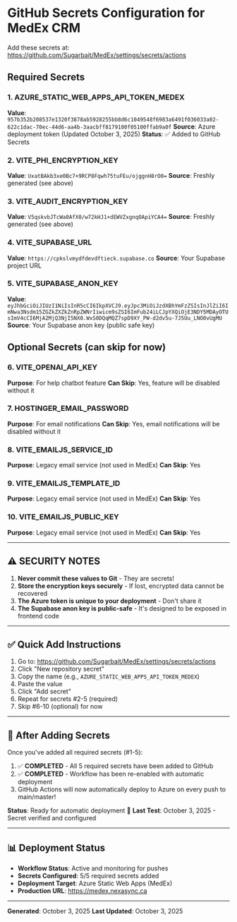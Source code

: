 # GitHub Secrets Configuration for MedEx CRM

Add these secrets at: https://github.com/Sugarbait/MedEx/settings/secrets/actions

## Required Secrets

### 1. AZURE_STATIC_WEB_APPS_API_TOKEN_MEDEX
**Value**: `957b352b208537e1320f3878ab5928255bb8d6c1049548f6983a6491f036033a02-622c1dac-70ec-44d6-aa4b-3aacbff8179100f05100ffab9a0f`
**Source**: Azure deployment token (Updated October 3, 2025)
**Status**: ✅ Added to GitHub Secrets

### 2. VITE_PHI_ENCRYPTION_KEY
**Value**: `UxatBAkb3xe0Bc7+9RCP8Fqwh75tuFEu/ojggnH8rO0=`
**Source**: Freshly generated (see above)

### 3. VITE_AUDIT_ENCRYPTION_KEY
**Value**: `V5qskvbJTcWa0AfX0/w72kHJ1+dEWVZxgnqOApiYCA4=`
**Source**: Freshly generated (see above)

### 4. VITE_SUPABASE_URL
**Value**: `https://cpkslvmydfdevdftieck.supabase.co`
**Source**: Your Supabase project URL

### 5. VITE_SUPABASE_ANON_KEY
**Value**: `eyJhbGciOiJIUzI1NiIsInR5cCI6IkpXVCJ9.eyJpc3MiOiJzdXBhYmFzZSIsInJlZiI6ImNwa3Nsdm15ZGZkZXZkZnRpZWNrIiwicm9sZSI6ImFub24iLCJpYXQiOjE3NDY5MDAyOTUsImV4cCI6MjA2MjQ3NjI5NX0.WxS0DQqMQZ7spD9XY_PW-d2dv5u-7J5Uu_LNO0vUgMU`
**Source**: Your Supabase anon key (public safe key)

## Optional Secrets (can skip for now)

### 6. VITE_OPENAI_API_KEY
**Purpose**: For help chatbot feature
**Can Skip**: Yes, feature will be disabled without it

### 7. HOSTINGER_EMAIL_PASSWORD
**Purpose**: For email notifications
**Can Skip**: Yes, email notifications will be disabled without it

### 8. VITE_EMAILJS_SERVICE_ID
**Purpose**: Legacy email service (not used in MedEx)
**Can Skip**: Yes

### 9. VITE_EMAILJS_TEMPLATE_ID
**Purpose**: Legacy email service (not used in MedEx)
**Can Skip**: Yes

### 10. VITE_EMAILJS_PUBLIC_KEY
**Purpose**: Legacy email service (not used in MedEx)
**Can Skip**: Yes

---

## ⚠️ SECURITY NOTES

1. **Never commit these values to Git** - They are secrets!
2. **Store the encryption keys securely** - If lost, encrypted data cannot be recovered
3. **The Azure token is unique to your deployment** - Don't share it
4. **The Supabase anon key is public-safe** - It's designed to be exposed in frontend code

---

## ✅ Quick Add Instructions

1. Go to: https://github.com/Sugarbait/MedEx/settings/secrets/actions
2. Click "New repository secret"
3. Copy the name (e.g., `AZURE_STATIC_WEB_APPS_API_TOKEN_MEDEX`)
4. Paste the value
5. Click "Add secret"
6. Repeat for secrets #2-5 (required)
7. Skip #6-10 (optional) for now

---

## 🚀 After Adding Secrets

Once you've added all required secrets (#1-5):

1. ✅ **COMPLETED** - All 5 required secrets have been added to GitHub
2. ✅ **COMPLETED** - Workflow has been re-enabled with automatic deployment
3. GitHub Actions will now automatically deploy to Azure on every push to main/master!

**Status**: Ready for automatic deployment 🎉
**Last Test**: October 3, 2025 - Secret verified and configured

---

## 📊 Deployment Status

- **Workflow Status**: Active and monitoring for pushes
- **Secrets Configured**: 5/5 required secrets added
- **Deployment Target**: Azure Static Web Apps (MedEx)
- **Production URL**: https://medex.nexasync.ca

---

**Generated**: October 3, 2025
**Last Updated**: October 3, 2025
